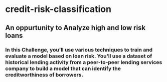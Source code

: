 # credit-risk-classification


## An oppurtunity to Analyze high and low risk loans
### In this Challenge, you’ll use various techniques to train and evaluate a model based on loan risk. You’ll use a dataset of historical lending activity from a peer-to-peer lending services company to build a model that can identify the creditworthiness of borrowers.
